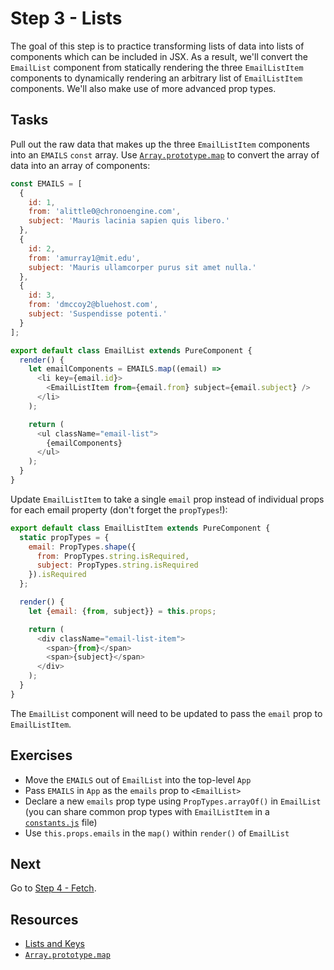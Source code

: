 # Step 3 - Lists

The goal of this step is to practice transforming lists of data into lists of components which can be included in JSX. As a result, we'll convert the `EmailList` component from statically rendering the three `EmailListItem` components to dynamically rendering an arbitrary list of `EmailListItem` components. We'll also make use of more advanced prop types.

## Tasks

Pull out the raw data that makes up the three `EmailListItem` components into an `EMAILS` `const` array. Use [`Array.prototype.map`](https://developer.mozilla.org/en-US/docs/Web/JavaScript/Reference/Global_Objects/Array/map) to convert the array of data into an array of components:

```js
const EMAILS = [
  {
    id: 1,
    from: 'alittle0@chronoengine.com',
    subject: 'Mauris lacinia sapien quis libero.'
  },
  {
    id: 2,
    from: 'amurray1@mit.edu',
    subject: 'Mauris ullamcorper purus sit amet nulla.'
  },
  {
    id: 3,
    from: 'dmccoy2@bluehost.com',
    subject: 'Suspendisse potenti.'
  }
];

export default class EmailList extends PureComponent {
  render() {
    let emailComponents = EMAILS.map((email) =>
      <li key={email.id}>
        <EmailListItem from={email.from} subject={email.subject} />
      </li>
    );

    return (
      <ul className="email-list">
        {emailComponents}
      </ul>
    );
  }
}
```

Update `EmailListItem` to take a single `email` prop instead of individual props for each email property (don't forget the `propTypes`!):

```js
export default class EmailListItem extends PureComponent {
  static propTypes = {
    email: PropTypes.shape({
      from: PropTypes.string.isRequired,
      subject: PropTypes.string.isRequired
    }).isRequired
  };

  render() {
    let {email: {from, subject}} = this.props;

    return (
      <div className="email-list-item">
        <span>{from}</span>
        <span>{subject}</span>
      </div>
    );
  }
}
```

The `EmailList` component will need to be updated to pass the `email` prop to `EmailListItem`.

## Exercises

- Move the `EMAILS` out of `EmailList` into the top-level `App`
- Pass `EMAILS` in `App` as the `emails` prop to `<EmailList>`
- Declare a new `emails` prop type using `PropTypes.arrayOf()` in `EmailList` (you can share common prop types with `EmailListItem` in a [`constants.js`](src/components/constants.js) file)
- Use `this.props.emails` in the `map()` within `render()` of `EmailList`

## Next

Go to [Step 4 - Fetch](../04-fetch/).

## Resources

- [Lists and Keys](https://facebook.github.io/react/docs/lists-and-keys.html)
- [`Array.prototype.map`](https://developer.mozilla.org/en-US/docs/Web/JavaScript/Reference/Global_Objects/Array/map)
